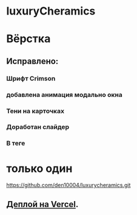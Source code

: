 # luxuryCheramics

# Вёрстка

## Исправлено:

### Шрифт Crimson

### добавлена анимация модально окна

### Тени на карточках

### Доработан слайдер

### В теге <h1> только один <span>

https://github.com/den10004/luxuryсheramics.git

## [Деплой на Vercel](https://luxury-cheramics.vercel.app/).

